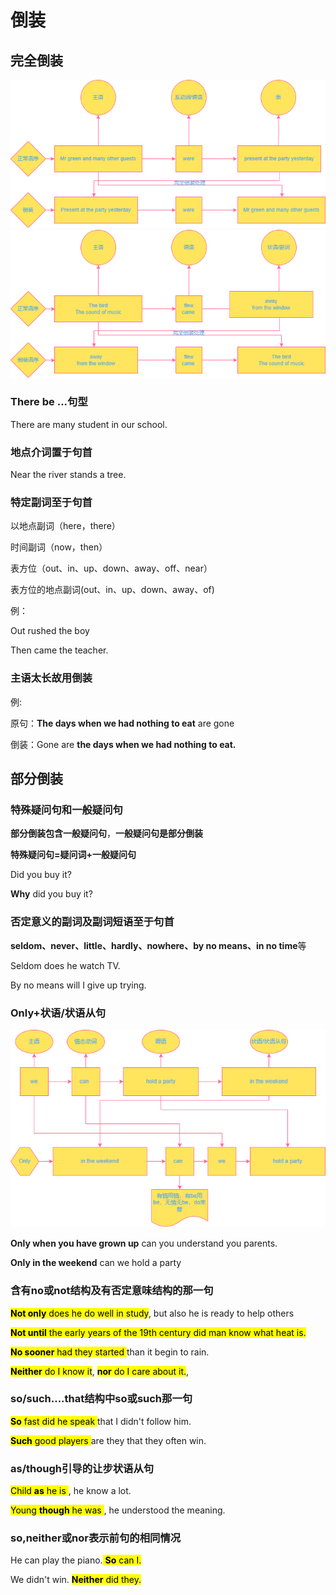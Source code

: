 # 倒装

## 完全倒装

<img src="完全倒装1.png" style="zoom:150%;" />

<img src="完全倒装2.png" alt="完全倒装2" style="zoom:150%;" />

### There be ...句型

There are many student in our school.



### 地点介词置于句首

Near the river stands a tree.



### 特定副词至于句首

以地点副词（here，there）

时间副词（now，then）

表方位（out、in、up、down、away、off、near）

表方位的地点副词(out、in、up、down、away、of)

例：

Out rushed the boy

Then came the teacher.



### 主语太长故用倒装

例:

原句：**The days when we had nothing to eat** are gone

倒装：Gone are **the days when we had nothing to eat.**







## 部分倒装

### 特殊疑问句和一般疑问句

**部分倒装包含一般疑问句**，**一般疑问句是部分倒装**

**特殊疑问句=疑问词+一般疑问句**

Did you buy it?

**Why** did you buy it?





### 否定意义的副词及副词短语至于句首

**seldom、never、little、hardly、nowhere、by no means、in no time**等

Seldom does he watch TV.

By no means will I give up trying.



### Only+状语/状语从句

<img src="only.png" style="zoom:150%;" />

**Only when you have grown up** can you understand you parents.

**Only in the weekend** can we hold a party





### 含有no或not结构及有否定意味结构的那一句

<mark>**Not only**  does he do well in study</mark>, but also he is ready to help others

<mark>**Not until** the early years of the 19th century did man know what heat is.</mark>

<mark>**No sooner** had they started </mark>than it begin to rain.

<mark>**Neither** do I know it</mark>, <mark>**nor** do I care about it.</mark>,







### so/such....that结构中so或such那一句

<mark>**So** fast did he speak </mark>that I didn't  follow him.

<mark>**Such** good players </mark>are they that they often win.





### as/though引导的让步状语从句

<mark>Child **as** he is </mark>, he know a lot.

<mark>Young **though** he was </mark>, he understood the meaning.



### so,neither或nor表示前句的相同情况

He can play the piano.<mark> **So** can I. </mark>

We didn't win. <mark>**Neither** did they. </mark>
